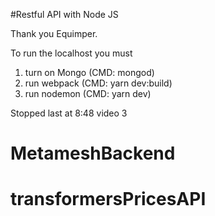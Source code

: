 #Restful API with Node JS

Thank you Equimper.

To run the localhost you must 
1. turn on Mongo (CMD: mongod)
2. run webpack (CMD: yarn dev:build)
3. run nodemon (CMD: yarn dev)

Stopped last at 8:48 video 3 
 # MetameshBackend
# transformersPricesAPI
